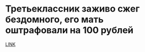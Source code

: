 # Третьеклассник заживо сжег бездомного, его мать оштрафовали на 100 рублей 



[LINK](https://varlamov.ru/3166222.html)